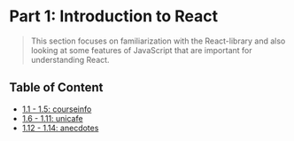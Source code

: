# Part 1: Introduction to React

> This section focuses on familiarization with the React-library and also looking at some features of JavaScript that are important for understanding React.

## Table of Content

- [1.1 - 1.5: courseinfo](./courseinfo/)
- [1.6 - 1.11: unicafe](./unicafe/)
- [1.12 - 1.14: anecdotes](./anecdotes/)
